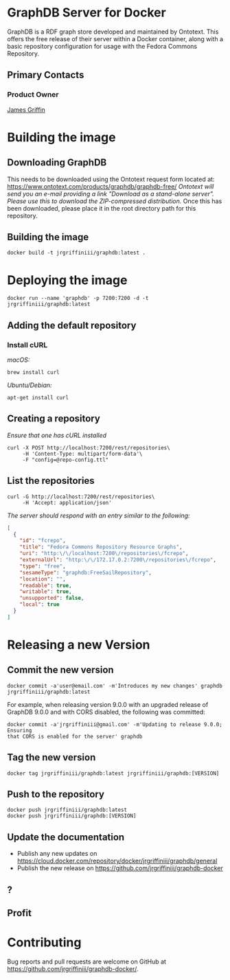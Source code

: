 # GraphDB Server for Docker

GraphDB is a RDF graph store developed and maintained by Ontotext.  This
offers the free release of their server within a Docker container, along with a
basic repository configuration for usage with the Fedora Commons Repository.

## Primary Contacts

### Product Owner
[James Griffin](https://github.com/jrgriffiniii)

# Building the image

## Downloading GraphDB

This needs to be downloaded using the Ontotext request form located at: https://www.ontotext.com/products/graphdb/graphdb-free/
_Ontotext will send you an e-mail providing a link "Download as a stand-alone server".  Please use this to download the ZIP-compressed distribution._
Once this has been downloaded, please place it in the root directory path for
this repository.

## Building the image

```
docker build -t jrgriffiniii/graphdb:latest .
```

# Deploying the image
```
docker run --name 'graphdb' -p 7200:7200 -d -t jrgriffiniii/graphdb:latest
```

## Adding the default repository

### Install cURL
_macOS:_
```
brew install curl
```
_Ubuntu/Debian:_
```
apt-get install curl
```

## Creating a repository

_Ensure that one has cURL installed_

```
curl -X POST http://localhost:7200/rest/repositories\
     -H 'Content-Type: multipart/form-data'\
     -F "config=@repo-config.ttl"
```

## List the repositories

```
curl -G http://localhost:7200/rest/repositories\
     -H 'Accept: application/json'
```

_The server should respond with an entry similar to the following:_
```json
[
  {
    "id": "fcrepo",
    "title": "Fedora Commons Repository Resource Graphs",
    "uri": "http:\/\/localhost:7200\/repositories\/fcrepo",
    "externalUrl": "http:\/\/172.17.0.2:7200\/repositories\/fcrepo",
    "type": "free",
    "sesameType": "graphdb:FreeSailRepository",
    "location": "",
    "readable": true,
    "writable": true,
    "unsupported": false,
    "local": true
  }
]
```

# Releasing a new Version

## Commit the new version
```
docker commit -a'user@email.com' -m'Introduces my new changes' graphdb jrgriffiniii/graphdb:latest
```

For example, when releasing version 9.0.0 with an upgraded release of GraphDB
9.0.0 and with CORS disabled, the following was committed:
```
docker commit -a'jrgriffiniii@gmail.com' -m'Updating to release 9.0.0; Ensuring
that CORS is enabled for the server' graphdb
```

## Tag the new version
```
docker tag jrgriffiniii/graphdb:latest jrgriffiniii/graphdb:[VERSION]
```

## Push to the repository
```
docker push jrgriffiniii/graphdb:latest
docker push jrgriffiniii/graphdb:[VERSION]
```

## Update the documentation
- Publish any new updates on https://cloud.docker.com/repository/docker/jrgriffiniii/graphdb/general
- Publish the new release on https://github.com/jrgriffiniii/graphdb-docker

## ?

## Profit

# Contributing

Bug reports and pull requests are welcome on GitHub at https://github.com/jrgriffiniii/graphdb-docker/.
